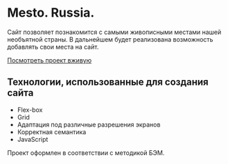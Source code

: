 
# Mesto. Russia.

Сайт позволяет познакомится с самыми живописными местами нашей необъятной страны.
В дальнейшем будет реализована возможность добавлять свои места на сайт.

[Посмотреть проект вживую](https://alexmrgt.github.io/mesto/)

## Технологии, использованные для создания сайта

  - Flex-box
  - Grid
  - Адаптация под различные разрешения экранов
  - Корректная семантика
  - JavaScript

Проект оформлен в соответствии с методикой БЭМ.
